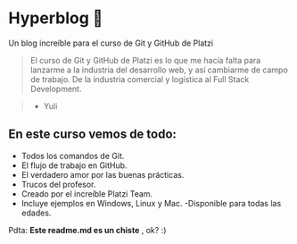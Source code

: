 # Hyperblog 💚 
Un blog increíble para el curso de Git y GitHub de Platzi
> El curso de Git y GitHub de Platzi es lo que me hacía falta para lanzarme a la industria del desarrollo web, y así cambiarme de campo de trabajo.
> De la industria comercial y logística al Full Stack Development.

> - Yuli 

## En este curso vemos de todo:
- Todos los comandos de Git.
- El flujo de trabajo en GitHub.
- El verdadero amor por las buenas prácticas.
- Trucos del profesor.
- Creado por el increíble 
Platzi Team. 
- Incluye ejemplos en Windows, Linux y Mac.
-Disponible para todas las edades.

Pdta: **Este readme.md es un chiste** , ok? :)